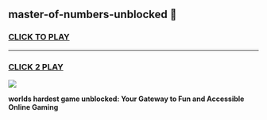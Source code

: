 
## master-of-numbers-unblocked 👋
<h3>
<a href="https://premium.freeplayer.one?title=master-of-numbers-unblocked&ref=14F">CLICK TO PLAY</a></h3>
<hr>

<h3>
<a href="https://premium.freeplayer.one?title=master-of-numbers-unblocked&ref=14F">CLICK 2 PLAY</a>
  
</h3>

<a href="https://premium.freeplayer.one?title=master-of-numbers-unblocked&ref=12F/"><img src="https://clearcache.store/games.png"></a>


**worlds hardest game unblocked: Your Gateway to Fun and Accessible Online Gaming**
